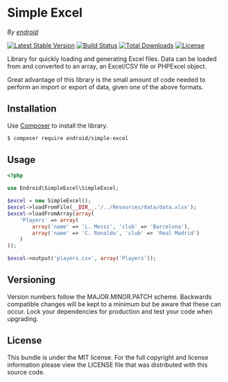 Simple Excel
============

*By [endroid](http://endroid.nl/)*

[![Latest Stable Version](http://img.shields.io/packagist/v/endroid/simple-excel.svg)](https://packagist.org/packages/endroid/simple-excel)
[![Build Status](http://img.shields.io/travis/endroid/SimpleExcel.svg)](http://travis-ci.org/endroid/SimpleExcel)
[![Total Downloads](http://img.shields.io/packagist/dt/endroid/simple-excel.svg)](https://packagist.org/packages/endroid/simple-excel)
[![License](http://img.shields.io/packagist/l/endroid/simple-excel.svg)](https://packagist.org/packages/endroid/simple-excel)

Library for quickly loading and generating Excel files. Data can be loaded
from and converted to an array, an Excel/CSV file or PHPExcel object.

Great advantage of this library is the small amount of code needed to perform
an import or export of data, given one of the above formats.

## Installation

Use [Composer](https://getcomposer.org/) to install the library.

``` bash
$ composer require endroid/simple-excel
```

## Usage

```php
<?php

use Endroid\SimpleExcel\SimpleExcel;

$excel = new SimpleExcel();
$excel->loadFromFile(__DIR__.'/../Resources/data/data.xlsx');
$excel->loadFromArray(array(
    'Players' => array(
        array('name' => 'L. Messi', 'club' => 'Barcelona'),
        array('name' => 'C. Ronaldo', 'club' => 'Real Madrid')
    )
));

$excel->output('players.csv', array('Players'));
```

## Versioning

Version numbers follow the MAJOR.MINOR.PATCH scheme. Backwards compatible
changes will be kept to a minimum but be aware that these can occur. Lock
your dependencies for production and test your code when upgrading.

## License

This bundle is under the MIT license. For the full copyright and license
information please view the LICENSE file that was distributed with this source code.
